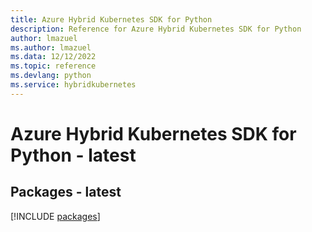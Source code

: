```yaml
---
title: Azure Hybrid Kubernetes SDK for Python
description: Reference for Azure Hybrid Kubernetes SDK for Python
author: lmazuel
ms.author: lmazuel
ms.data: 12/12/2022
ms.topic: reference
ms.devlang: python
ms.service: hybridkubernetes
---
```

# Azure Hybrid Kubernetes SDK for Python - latest
## Packages - latest
[!INCLUDE [packages](hybrid-kubernetes-index.md)]